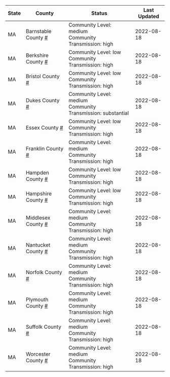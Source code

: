 State | County | Status | Last Updated
--- | --- | --- | --- 
MA | Barnstable County <a href="#barnstable_county">#</a> | <a name="barnstable_county"></a>Community Level: medium<br/>Community Transmission: high | 2022-08-18
MA | Berkshire County <a href="#berkshire_county">#</a> | <a name="berkshire_county"></a>Community Level: low<br/>Community Transmission: high | 2022-08-18
MA | Bristol County <a href="#bristol_county">#</a> | <a name="bristol_county"></a>Community Level: low<br/>Community Transmission: high | 2022-08-18
MA | Dukes County <a href="#dukes_county">#</a> | <a name="dukes_county"></a>Community Level: medium<br/>Community Transmission: substantial | 2022-08-18
MA | Essex County <a href="#essex_county">#</a> | <a name="essex_county"></a>Community Level: low<br/>Community Transmission: high | 2022-08-18
MA | Franklin County <a href="#franklin_county">#</a> | <a name="franklin_county"></a>Community Level: medium<br/>Community Transmission: high | 2022-08-18
MA | Hampden County <a href="#hampden_county">#</a> | <a name="hampden_county"></a>Community Level: low<br/>Community Transmission: high | 2022-08-18
MA | Hampshire County <a href="#hampshire_county">#</a> | <a name="hampshire_county"></a>Community Level: low<br/>Community Transmission: high | 2022-08-18
MA | Middlesex County <a href="#middlesex_county">#</a> | <a name="middlesex_county"></a>Community Level: medium<br/>Community Transmission: high | 2022-08-18
MA | Nantucket County <a href="#nantucket_county">#</a> | <a name="nantucket_county"></a>Community Level: medium<br/>Community Transmission: high | 2022-08-18
MA | Norfolk County <a href="#norfolk_county">#</a> | <a name="norfolk_county"></a>Community Level: medium<br/>Community Transmission: high | 2022-08-18
MA | Plymouth County <a href="#plymouth_county">#</a> | <a name="plymouth_county"></a>Community Level: medium<br/>Community Transmission: high | 2022-08-18
MA | Suffolk County <a href="#suffolk_county">#</a> | <a name="suffolk_county"></a>Community Level: medium<br/>Community Transmission: high | 2022-08-18
MA | Worcester County <a href="#worcester_county">#</a> | <a name="worcester_county"></a>Community Level: medium<br/>Community Transmission: high | 2022-08-18

